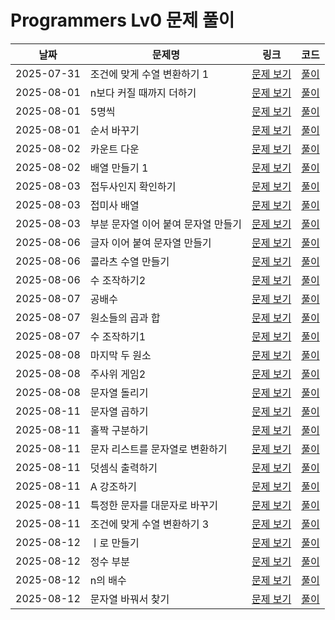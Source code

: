 # Programmers Lv0 문제 풀이

| 날짜 | 문제명 | 링크 | 코드 |
|------|--------|------|------|
| 2025-07-31 | 조건에 맞게 수열 변환하기 1 | [문제 보기](https://school.programmers.co.kr/learn/courses/30/lessons/181882) | [풀이](./250731_181882.py) |
| 2025-08-01 | n보다 커질 때까지 더하기 | [문제 보기](https://school.programmers.co.kr/learn/courses/30/lessons/181884) | [풀이](./250801_181884.py) |
| 2025-08-01 | 5명씩 | [문제 보기](https://school.programmers.co.kr/learn/courses/30/lessons/181886) | [풀이](./250801_181886.py) |
| 2025-08-01 | 순서 바꾸기 | [문제 보기](https://school.programmers.co.kr/learn/courses/30/lessons/181891) | [풀이](./250801_181891.py) |
| 2025-08-02 | 카운트 다운 | [문제 보기](https://school.programmers.co.kr/learn/courses/30/lessons/181899) | [풀이](./250802_181899.py) |
| 2025-08-02 | 배열 만들기 1 | [문제 보기](https://school.programmers.co.kr/learn/courses/30/lessons/181901) | [풀이](./250802_181901.py) |
| 2025-08-03 | 접두사인지 확인하기 | [문제 보기](https://school.programmers.co.kr/learn/courses/30/lessons/181906) | [풀이](./250803_181906.py) |
| 2025-08-03 | 접미사 배열 | [문제 보기](https://school.programmers.co.kr/learn/courses/30/lessons/181909) | [풀이](./250803_181909.py) |
| 2025-08-03 | 부분 문자열 이어 붙여 문자열 만들기 | [문제 보기](https://school.programmers.co.kr/learn/courses/30/lessons/181911) | [풀이](./250803_181911.py) |
| 2025-08-06 | 글자 이어 붙여 문자열 만들기 | [문제 보기](https://school.programmers.co.kr/learn/courses/30/lessons/181915) | [풀이](./250806_181915.py) |
| 2025-08-06 | 콜라츠 수열 만들기 | [문제 보기](https://school.programmers.co.kr/learn/courses/30/lessons/181919) | [풀이](./250806_181919.py) |
| 2025-08-06 | 수 조작하기2 | [문제 보기](https://school.programmers.co.kr/learn/courses/30/lessons/181925) | [풀이](./250806_181925.py) |
| 2025-08-07 | 공배수 | [문제 보기](https://school.programmers.co.kr/learn/courses/30/lessons/181936) | [풀이](./250807_181936.py) |
| 2025-08-07 | 원소들의 곱과 합 | [문제 보기](https://school.programmers.co.kr/learn/courses/30/lessons/181929) | [풀이](./250807_181929.py) |
| 2025-08-07 | 수 조작하기1 | [문제 보기](https://school.programmers.co.kr/learn/courses/30/lessons/181926) | [풀이](./250807_181926.py) |
| 2025-08-08 | 마지막 두 원소 | [문제 보기](https://school.programmers.co.kr/learn/courses/30/lessons/181927) | [풀이](./250808_181927.py) |
| 2025-08-08 | 주사위 게임2 | [문제 보기](https://school.programmers.co.kr/learn/courses/30/lessons/181930) | [풀이](./250808_181930.py) |
| 2025-08-08 | 문자열 돌리기 | [문제 보기](https://school.programmers.co.kr/learn/courses/30/lessons/181945) | [풀이](./250808_181945.py) |
| 2025-08-11 | 문자열 곱하기 | [문제 보기](https://school.programmers.co.kr/learn/courses/30/lessons/181940) | [풀이](./250811_181940.py) |
| 2025-08-11 | 홀짝 구분하기 | [문제 보기](https://school.programmers.co.kr/learn/courses/30/lessons/181944) | [풀이](./250811_181944.py) |
| 2025-08-11 | 문자 리스트를 문자열로 변환하기 | [문제 보기](https://school.programmers.co.kr/learn/courses/30/lessons/181941) | [풀이](./250811_181941.py) |
| 2025-08-11 | 덧셈식 출력하기 | [문제 보기](https://school.programmers.co.kr/learn/courses/30/lessons/181947) | [풀이](./250811_181947.py) |
| 2025-08-11 | A 강조하기 | [문제 보기](https://school.programmers.co.kr/learn/courses/30/lessons/181874) | [풀이](./250811_181874.py) |
| 2025-08-11 | 특정한 문자를 대문자로 바꾸기 | [문제 보기](https://school.programmers.co.kr/learn/courses/30/lessons/181873) | [풀이](./250811_181873.py) |
| 2025-08-11 | 조건에 맞게 수열 변환하기 3 | [문제 보기](https://school.programmers.co.kr/learn/courses/30/lessons/181835) | [풀이](./250811_181835.py) |
| 2025-08-12 | ㅣ로 만들기 | [문제 보기](https://school.programmers.co.kr/learn/courses/30/lessons/181834) | [풀이](./250812_181834.py) |
| 2025-08-12 | 정수 부분 | [문제 보기](https://school.programmers.co.kr/learn/courses/30/lessons/181850) | [풀이](./250812_181850.py) |
| 2025-08-12 | n의 배수 | [문제 보기](https://school.programmers.co.kr/learn/courses/30/lessons/181937) | [풀이](./250812_181937.py) |
| 2025-08-12 | 문자열 바꿔서 찾기 | [문제 보기](https://school.programmers.co.kr/learn/courses/30/lessons/181864) | [풀이](./250812_181864.py) |